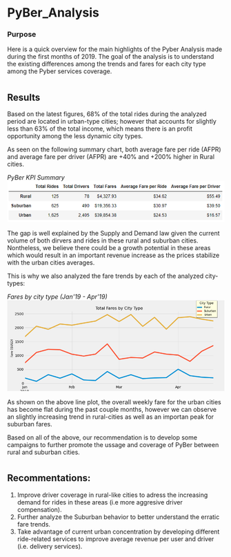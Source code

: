 # **PyBer_Analysis**

### **Purpose**
Here is a quick overview for the main highlights of the Pyber Analysis made during the first months of 2019.
The goal of the analysis is to understand the existing differences among the trends and fares for each city type among the Pyber services coverage.
#

## **Results**
Based on the latest figures, 68% of the total rides during the analyzed period are located in urban-type cities; however that accounts for slightly less than 63% of the total income, which means there is an profit opportunity among the less dynamic city types.

As seen on the following summary chart, both average fare per ride (AFPR) and average fare per driver (AFPR) are +40% and +200% higher in Rural cities.

_PyBer KPI Summary_
![PyBer KPI Summary](https://github.com/AxisAngeles/PyBer_Analysis/blob/main/Challenge/Analysis/Pyber_summary.PNG)

The gap is well explained by the Supply and Demand law given the current volume of both dirvers and rides in these rural and suburban cities. Nontheless, we believe there could be a growth potential in these areas which would result in an important revenue increase as the prices stabilize with the urban cities averages.

This is why we also analyzed the fare trends by each of the analyzed city-types:

_Fares by city type (Jan'19 - Apr'19)_
![Fares by city type](https://github.com/AxisAngeles/PyBer_Analysis/blob/main/Challenge/Analysis/FaresbyCityType.png)

As shown on the above line plot, the overall weekly fare for the urban cities has become flat during the past couple months, however we can observe an slightly increasing trend in rural-cities as well as an importan peak for suburban fares.

Based on all of the above, our recommendation is to develop some campaigns to further promote the ussage and coverage of PyBer between rural and suburban cities.

#
## **Recommentations:**

1. Improve driver coverage in rural-like cities to adress the increasing demand for rides in these areas (i.e more aggresive driver compensation).
2. Further analyze the Suburban behavior to better understand the erratic fare trends.
3. Take advantage of current urban concentration by developing different ride-related services to improve average revenue per user and driver (i.e. delivery services).

